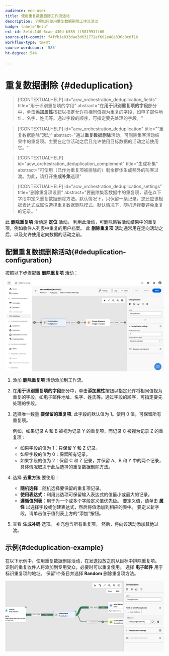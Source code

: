 ```yaml
---
audience: end-user
title: 使用重复数据删除工作流活动
description: 了解如何使用重复数据删除工作流活动
badge: label="Beta"
exl-id: 8efdc140-6cae-430d-b585-ff581993ff60
source-git-commit: f4ffb1e033dae3d631772ef602e48e336c8c0f16
workflow-type: tm+mt
source-wordcount: '585'
ht-degree: 54%

---
```


# 重复数据删除 {#deduplication}

>[!CONTEXTUALHELP]
>id="acw_orchestration_deduplication_fields"
>title="用于识别重复项的字段"
>abstract="在&#x200B;**用于识别重复项的字段**&#x200B;部分中，单击&#x200B;**添加属性**&#x200B;按钮以指定允许将相同值视为重复的字段，如电子邮件地址、名字、姓氏等。通过字段的顺序，可指定要先处理的字段。"

>[!CONTEXTUALHELP]
>id="acw_orchestration_deduplication"
>title="“重复数据删除”活动"
>abstract="通过&#x200B;**重复数据删除**&#x200B;活动，可删除集客活动结果中的重复项。主要在定位活动之后且允许使用目标数据的活动之前使用它。"


>[!CONTEXTUALHELP]
>id="acw_orchestration_deduplication_complement"
>title="生成补集"
>abstract="可使用（已作为重复项被排除的）剩余群体生成额外的叫客过渡。为此，请打开&#x200B;**生成补集**&#x200B;选项"

>[!CONTEXTUALHELP]
>id="acw_orchestration_deduplication_settings"
>title="删除重复项设置"
>abstract="要删除集客数据中的重复项，请在以下字段中定义重复数据删除方法。默认情况下，只保留一条记录。您还应该根据表达式或属性选择重复数据删除模式。默认情况下，随机选择要避免重复的记录。"

此 **删除重复项** 活动是 **定位** 活动。 利用此活动，可删除集客活动结果中的重复项，例如收件人列表中重复的用户档案。 此 **删除重复项** 活动通常用在定向活动之后，以及允许使用定向数据的活动之前。

## 配置重复数据删除活动{#deduplication-configuration}

按照以下步骤配置 **删除重复项** 活动：

![](../assets/workflow-deduplication.png)

1. 添加 **删除重复项** 活动添加到工作流。

1. 在&#x200B;**用于识别重复项的字段**&#x200B;部分中，单击&#x200B;**添加属性**&#x200B;按钮以指定允许将相同值视为重复的字段，如电子邮件地址、名字、姓氏等。通过字段的顺序，可指定要先处理的字段。

1. 选择唯一数量 **要保留的重复项**. 此字段的默认值为 1。使用 0 值，可保留所有重复项。

   例如，如果记录 A 和 B 被视为记录 Y 的重复项，而记录 C 被视为记录 Z 的重复项：

   * 如果字段的值为 1：只保留 Y 和 Z 记录。
   * 如果字段的值为 0：保留所有记录。
   * 如果字段的值为 2：保留 C 和 Z 记录，并保留 A、B 和 Y 中的两个记录，具体情况取决于此后选择的重复数据删除方法。

1. 选择 **去重方法** 要使用：

   * **随机选择**：随机选择要保留的重复项记录。
   * **使用表达式**：利用此选项可保留输入表达式的值最小或最大的记录。
   * **遵循值列表**：用于为一个或多个字段定义值优先级。 要定义值，请单击 **属性** 以选择字段或创建表达式，然后将值添加到相应的表中。 要定义新字段，请单击位于值列表上方的“添加”按钮。

1. 查看 **生成补码** 选项。 补充包含所有重复项。 然后，将向该活动添加其他过渡。

## 示例{#deduplication-example}

在以下示例中，使用重复数据删除活动，在发送投放之前从目标中排除重复项。 识别的重复收件人将添加到专用受众，必要时可以重复使用。 选择 **电子邮件** 用于标识重复项的地址。 保留1个条目并选择 **Random** 删除重复项方法。

![](../assets/workflow-deduplication-example.png)
